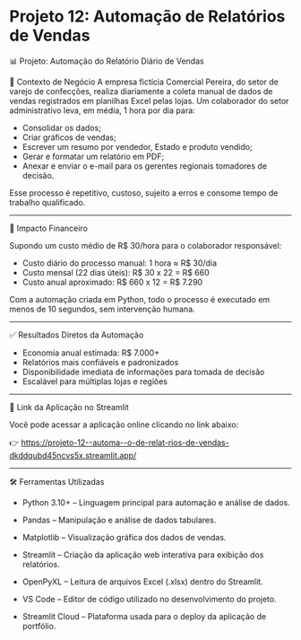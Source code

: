 # Projeto 12: Automação de Relatórios de Vendas

📊 Projeto: Automação do Relatório Diário de Vendas

🧠 Contexto de Negócio
A empresa fictícia Comercial Pereira, do setor de varejo de confecções, realiza diariamente a coleta manual de dados de vendas registrados em planilhas Excel pelas lojas. Um colaborador do setor administrativo leva, em média, 1 hora por dia para:
-	Consolidar os dados;
-	Criar gráficos de vendas;
-	Escrever um resumo por vendedor, Estado e produto vendido;
- Gerar e formatar um relatório em PDF;
- Anexar e enviar o e-mail para os gerentes regionais tomadores de decisão.

Esse processo é repetitivo, custoso, sujeito a erros e consome tempo de trabalho qualificado.
________________________________________
💸 Impacto Financeiro

Supondo um custo médio de R$ 30/hora para o colaborador responsável:
- Custo diário do processo manual:
1 hora ≈ R$ 30/dia
-	Custo mensal (22 dias úteis):
R$ 30 x 22 = R$ 660
-	Custo anual aproximado:
R$ 660 x 12 = R$ 7.290

Com a automação criada em Python, todo o processo é executado em menos de 10 segundos, sem intervenção humana.
________________________________________
✅ Resultados Diretos da Automação
-	Economia anual estimada: R$ 7.000+
-	Relatórios mais confiáveis e padronizados
- Disponibilidade imediata de informações para tomada de decisão
-	Escalável para múltiplas lojas e regiões
________________________________________

🔗 Link da Aplicação no Streamlit

Você pode acessar a aplicação online clicando no link abaixo:

👉 https://projeto-12--automa--o-de-relat-rios-de-vendas-dkddqubd45ncvs5x.streamlit.app/

________________________________________

🛠️ Ferramentas Utilizadas
- Python 3.10+ – Linguagem principal para automação e análise de dados.

- Pandas – Manipulação e análise de dados tabulares.

- Matplotlib – Visualização gráfica dos dados de vendas.

- Streamlit – Criação da aplicação web interativa para exibição dos relatórios.

- OpenPyXL – Leitura de arquivos Excel (.xlsx) dentro do Streamlit.

- VS Code – Editor de código utilizado no desenvolvimento do projeto.

- Streamlit Cloud – Plataforma usada para o deploy da aplicação de portfólio.

